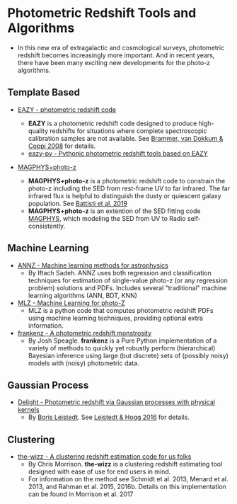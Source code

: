 # Photometric Redshift Tools and Algorithms

* In this new era of extragalactic and cosmological surveys, photometric redshift becomes increasingly more important. And in recent years, there have been many exciting new developments for the photo-z algorithms.

## Template Based

- [EAZY - photometric redshift code](https://github.com/gbrammer/eazy-photoz)
    * __EAZY__ is a photometric redshift code designed to produce high-quality redshifts for situations where complete spectroscopic calibration samples are not available. See [Brammer, van Dokkum & Coppi 2008](http://adsabs.harvard.edu/abs/2008ApJ...686.1503B) for details.
    * [eazy-py - Pythonic photometric redshift tools based on EAZY](https://github.com/gbrammer/eazy-py)

- [MAGPHYS+photo-z](http://www.iap.fr/magphys/download.html)
    * __MAGPHYS+photo-z__ is a photometric redshift code to constrain the photo-z including the SED from rest-frame UV to far infrared. The far infrared flux is helpful to distinguish the dusty or quiescent galaxy population. See [Battisti et al. 2019](https://ui.adsabs.harvard.edu/abs/2019ApJ...882...61B/abstract)
    * __MAGPHYS+photo-z__ is an extention of the SED fitting code [MAGPHYS](http://www.iap.fr/magphys/index.html), which modeling the SED from UV to Radio self-consistently.

## Machine Learning

- [ANNZ - Machine learning methods for astrophysics](https://github.com/IftachSadeh/ANNZ)
    * By Iftach Sadeh. ANNZ uses both regression and classification techniques for estimation of single-value photo-z (or any regression problem) solutions and PDFs. Includes several "traditional" machine learning algorithms (ANN, BDT, KNN)
- [MLZ - Machine Learning for photo-Z](https://github.com/mgckind/MLZ)
    * MLZ is a python code that computes photometric redshift PDFs using machine learning techniques, providing optional extra information.
- [frankenz - A photometric redshift monstrosity](https://github.com/joshspeagle/frankenz)
    * By Josh Speagle. __frankenz__ is a Pure Python implementation of a variety of methods to quickly yet robustly perform (hierarchical) Bayesian inference using large (but discrete) sets of (possibly noisy) models with (noisy) photometric data.

## Gaussian Process

- [Delight - Photometric redshift via Gaussian processes with physical kernels](https://github.com/ixkael/Delight)
    * By [Boris Leistedt](https://ixkael.github.io/). See [Leistedt & Hogg 2016](https://arxiv.org/abs/1612.00847) for details.


## Clustering

- [the-wizz - A clustering redshift estimation code for us folks](https://github.com/morriscb/the-wizz)
    * By Chris Morrison. __the-wizz__ is a clustering redshift estimating tool designed with ease of use for end users in mind.
    * For information on the method see Schmidt et al. 2013, Menard et al. 2013, and Rahman et al. 2015, 2016b. Details on this implementation can be found in Morrison et al. 2017
